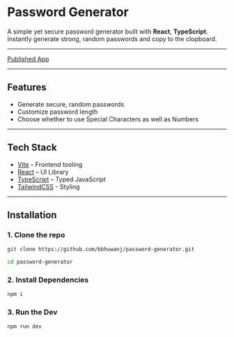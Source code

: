 # Password Generator

A simple yet secure password generator built with **React**, **TypeScript**. Instantly generate strong, random passwords and copy to the clopboard.

---
[Published App](https://password-generator-bbhuwanj.netlify.app/)

---
## Features

- Generate secure, random passwords
- Customize password length
- Choose whether to use Special Characters as well as Numbers

---

## Tech Stack

- [Vite](https://vitejs.dev/) – Frontend tooling
- [React](https://reactjs.org/) – UI Library
- [TypeScript](https://www.typescriptlang.org/) – Typed JavaScript
- [TailwindCSS](https://tailwindcss.com/) - Styling


---

## Installation

### 1. Clone the repo

```bash
git clone https://github.com/bbhuwanj/password-generator.git
```
```bash
cd password-generator
```

### 2. Install Dependencies
```bash
npm i
```
### 3. Run the Dev
```bash
npm run dev
```

